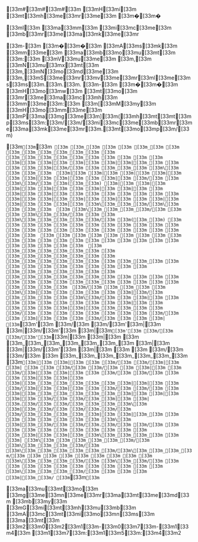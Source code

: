 [33m#[33m#[33m#[33m [33mH[33mi[33m [33mt[33mh[33me[33mr[33me[33m [33m�[33m�

[33mI[33m [33ma[33mm[33m [33mi[33mc[33me[33m [33mb[33mr[33me[33ma[33mk[33me[33mr

[33m-[33m [33m�[33m�[33m [33mA[33ms[33mk[33m [33mm[33me[33m [33ma[33mb[33mo[33mu[33mt[33m [33m:[33m [33mV[33mu[33me[33m [33m,[33m [33mN[33mu[33mx[33mt[33m [33m,[33mN[33mo[33md[33me[33m [33m,[33mS[33me[33mr[33mv[33me[33mr[33ml[33me[33ms[33ms[33m.[33m.[33m.
[33m-[33m [33m�[33m�[33m [33mH[33mo[33mw[33m [33mt[33mo[33m [33mr[33me[33ma[33mc[33mh[33m [33mm[33me[33m:[33m [33m[[33mM[33my[33m [33mH[33mo[33mm[33me[33m [33mP[33ma[33mg[33me[33m][33m([33mh[33mt[33mt[33mp[33ms[33m:[33m/[33m/[33mi[33mc[33me[33mb[33mr[33me[33ma[33mk[33me[33mr[33m.[33mt[33mo[33mp[33m/[33m)

[33m`[33m`[33m`
[33m [33m_[33m [33m [33m [33m_[33m [33m [33m_[33m_[33m_[33m_[33m_[33m [33m [33m_[33m_[33m_[33m_[33m_[33m [33m [33m [33m [33m 
[33m|[33m [33m|[33m [33m|[33m [33m|[33m|[33m_[33m [33m [33m [33m_[33m|[33m/[33m [33m [33m_[33m_[33m [33m\[33m [33m [33m_[33m 
[33m|[33m [33m|[33m [33m|[33m [33m|[33m [33m [33m|[33m [33m|[33m [33m [33m|[33m [33m/[33m [33m [33m\[33m/[33m [33m([33m_[33m)
[33m|[33m [33m|[33m [33m|[33m [33m|[33m [33m [33m|[33m [33m|[33m [33m [33m|[33m [33m|[33m [33m [33m [33m [33m [33m [33m [33m 
[33m|[33m [33m|[33m_[33m|[33m [33m|[33m [33m [33m|[33m [33m|[33m [33m [33m|[33m [33m\[33m_[33m_[33m/[33m\[33m [33m [33m_[33m 
[33m [33m\[33m_[33m_[33m_[33m/[33m [33m [33m [33m\[33m_[33m/[33m [33m [33m [33m\[33m_[33m_[33m_[33m_[33m/[33m [33m([33m_[33m)
[33m [33m [33m [33m [33m [33m [33m [33m [33m [33m [33m [33m [33m [33m [33m [33m [33m [33m [33m [33m [33m [33m [33m [33m [33m 
[33m [33m [33m [33m [33m [33m [33m [33m [33m [33m [33m [33m [33m [33m [33m [33m [33m [33m [33m [33m [33m [33m [33m [33m [33m 
[33m [33m_[33m_[33m_[33m_[33m_[33m [33m [33m_[33m_[33m_[33m_[33m_[33m [33m [33m_[33m_[33m_[33m_[33m_[33m [33m [33m_[33m_[33m [33m [33m [33m [33m [33m [33m [33m [33m [33m [33m [33m_[33m_[33m_[33m_[33m_[33m [33m [33m_[33m_[33m_[33m_[33m_[33m_[33m [33m [33m [33m [33m [33m [33m [33m [33m [33m_[33m_[33m [33m [33m [33m [33m [33m_[33m_[33m_[33m 
[33m/[33m [33m_[33m_[33m [33m [33m\[33m|[33m [33m [33m_[33m [33m [33m|[33m/[33m [33m_[33m_[33m [33m [33m\[33m/[33m [33m [33m|[33m [33m [33m [33m [33m [33m [33m [33m [33m [33m|[33m [33m [33m_[33m [33m [33m|[33m|[33m_[33m_[33m_[33m [33m [33m/[33m [33m [33m [33m [33m [33m [33m [33m [33m/[33m [33m [33m|[33m [33m [33m [33m/[33m [33m [33m [33m|
[33m`[33m'[33m [33m/[33m [33m/[33m'[33m|[33m [33m|[33m/[33m'[33m [33m|[33m`[33m'[33m [33m/[33m [33m/[33m'[33m`[33m|[33m [33m|[33m [33m [33m_[33m_[33m_[33m_[33m_[33m_[33m [33m|[33m [33m|[33m/[33m'[33m [33m|[33m [33m [33m [33m/[33m [33m/[33m [33m [33m_[33m_[33m_[33m_[33m_[33m_[33m [33m`[33m|[33m [33m|[33m [33m [33m/[33m [33m/[33m|[33m [33m|
[33m [33m [33m/[33m [33m/[33m [33m [33m|[33m [33m [33m/[33m|[33m [33m|[33m [33m [33m/[33m [33m/[33m [33m [33m [33m|[33m [33m|[33m [33m|[33m_[33m_[33m_[33m_[33m_[33m_[33m|[33m|[33m [33m [33m/[33m|[33m [33m|[33m [33m [33m/[33m [33m/[33m [33m [33m|[33m_[33m_[33m_[33m_[33m_[33m_[33m|[33m [33m|[33m [33m|[33m [33m/[33m [33m/[33m_[33m|[33m [33m|
[33m.[33m/[33m [33m/[33m_[33m_[33m_[33m\[33m [33m|[33m_[33m/[33m [33m/[33m.[33m/[33m [33m/[33m_[33m_[33m_[33m_[33m|[33m [33m|[33m_[33m [33m [33m [33m [33m [33m [33m [33m [33m\[33m [33m|[33m_[33m/[33m [33m/[33m.[33m/[33m [33m/[33m [33m [33m [33m [33m [33m [33m [33m [33m [33m [33m [33m_[33m|[33m [33m|[33m_[33m\[33m_[33m_[33m_[33m [33m [33m|
[33m\[33m_[33m_[33m_[33m_[33m_[33m/[33m [33m\[33m_[33m_[33m_[33m/[33m [33m\[33m_[33m_[33m_[33m_[33m_[33m/[33m\[33m_[33m_[33m_[33m/[33m [33m [33m [33m [33m [33m [33m [33m [33m [33m\[33m_[33m_[33m_[33m/[33m [33m\[33m_[33m/[33m [33m [33m [33m [33m [33m [33m [33m [33m [33m [33m [33m [33m\[33m_[33m_[33m_[33m/[33m [33m [33m [33m [33m|[33m_[33m/
[33m`[33m`[33m`

[33ma[33mu[33mt[33mo[33m [33mg[33me[33mn[33me[33mr[33ma[33mt[33me[33md[33m [33mb[33my[33m [33mG[33mi[33mt[33mh[33mu[33mb[33m [33mA[33mc[33mt[33mi[33mo[33mn[33ms[33m [33ma[33mt[33m [33m2[33m0[33m2[33m1[33m-[33m0[33m7[33m-[33m1[33m4[33m [33m1[33m7[33m:[33m1[33m5[33m:[33m4[33m2
